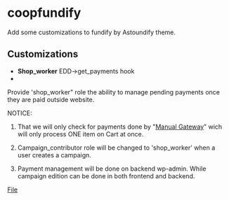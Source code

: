 coopfundify
===========

Add some customizations to fundify by Astoundify theme.


Customizations
----------------------
- **Shop_worker** EDD->get_payments hook
- 
 Provide 'shop_worker" role the ability to manage pending payments once they are paid outside website.

 NOTICE: 
 
 1) That we will only check for payments done by "[Manual Gateway](https://github.com/aleph1888/manual_edd_wp_plugin)" wich will only process ONE item on Cart at once.
 
 2) Campaign_contributor role will be changed to 'shop_worker' when a user creates a campaign.
 
 3) Payment management will be done on backend wp-admin. While campaign edition can be done in both frontend and backend.

 
 [File](https://github.com/aleph1888/coopfundify/blob/master/shop_worker.php)

